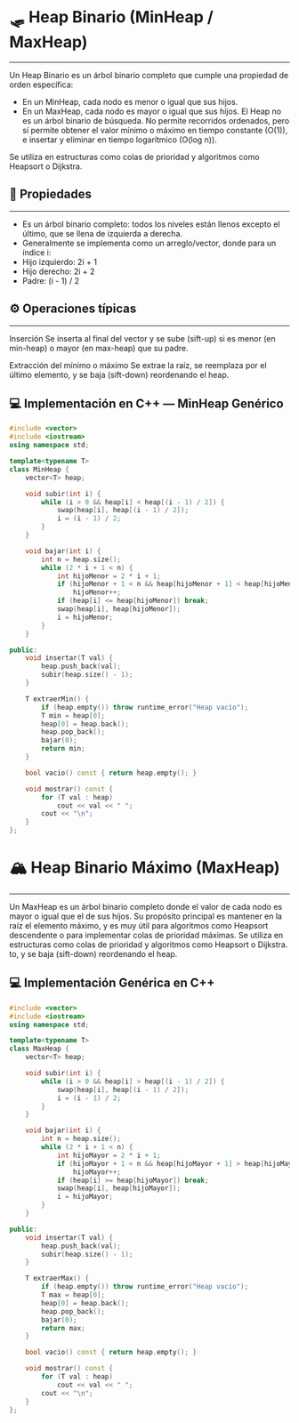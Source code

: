 # 🛷 Heap Binario (MinHeap / MaxHeap)

---
Un Heap Binario es un árbol binario completo que cumple una propiedad de orden específica:
* En un MinHeap, cada nodo es menor o igual que sus hijos.
* En un MaxHeap, cada nodo es mayor o igual que sus hijos.
El Heap no es un árbol binario de búsqueda. No permite recorridos ordenados, pero sí permite obtener el valor mínimo o máximo en tiempo constante (O(1)), e insertar y eliminar en tiempo logarítmico (O(log n)).

Se utiliza en estructuras como colas de prioridad y algoritmos como Heapsort o Dijkstra.
## 📐 Propiedades

---
* Es un árbol binario completo: todos los niveles están llenos excepto el último, que se llena de izquierda a derecha.
* Generalmente se implementa como un arreglo/vector, donde para un índice i:
* Hijo izquierdo: 2i + 1
* Hijo derecho: 2i + 2
* Padre: (i - 1) / 2
## ⚙️ Operaciones típicas

---
Inserción
Se inserta al final del vector y se sube (sift-up) si es menor (en min-heap) o mayor (en max-heap) que su padre.

Extracción del mínimo o máximo
Se extrae la raíz, se reemplaza por el último elemento, y se baja (sift-down) reordenando el heap.

## 💻 Implementación en C++ — MinHeap Genérico


```cpp
#include <vector>
#include <iostream>
using namespace std;

template<typename T>
class MinHeap {
    vector<T> heap;

    void subir(int i) {
        while (i > 0 && heap[i] < heap[(i - 1) / 2]) {
            swap(heap[i], heap[(i - 1) / 2]);
            i = (i - 1) / 2;
        }
    }

    void bajar(int i) {
        int n = heap.size();
        while (2 * i + 1 < n) {
            int hijoMenor = 2 * i + 1;
            if (hijoMenor + 1 < n && heap[hijoMenor + 1] < heap[hijoMenor])
                hijoMenor++;
            if (heap[i] <= heap[hijoMenor]) break;
            swap(heap[i], heap[hijoMenor]);
            i = hijoMenor;
        }
    }

public:
    void insertar(T val) {
        heap.push_back(val);
        subir(heap.size() - 1);
    }

    T extraerMin() {
        if (heap.empty()) throw runtime_error("Heap vacío");
        T min = heap[0];
        heap[0] = heap.back();
        heap.pop_back();
        bajar(0);
        return min;
    }

    bool vacio() const { return heap.empty(); }

    void mostrar() const {
        for (T val : heap)
            cout << val << " ";
        cout << "\n";
    }
};
```
# 🏔️ Heap Binario Máximo (MaxHeap)

---
Un MaxHeap es un árbol binario completo donde el valor de cada nodo es mayor o igual que el de sus hijos. Su propósito principal es mantener en la raíz el elemento máximo, y es muy útil para algoritmos como Heapsort descendente o para implementar colas de prioridad máximas.
Se utiliza en estructuras como colas de prioridad y algoritmos como Heapsort o Dijkstra.
to, y se baja (sift-down) reordenando el heap.

## 💻 Implementación Genérica en C++


```cpp
#include <vector>
#include <iostream>
using namespace std;

template<typename T>
class MaxHeap {
    vector<T> heap;

    void subir(int i) {
        while (i > 0 && heap[i] > heap[(i - 1) / 2]) {
            swap(heap[i], heap[(i - 1) / 2]);
            i = (i - 1) / 2;
        }
    }

    void bajar(int i) {
        int n = heap.size();
        while (2 * i + 1 < n) {
            int hijoMayor = 2 * i + 1;
            if (hijoMayor + 1 < n && heap[hijoMayor + 1] > heap[hijoMayor])
                hijoMayor++;
            if (heap[i] >= heap[hijoMayor]) break;
            swap(heap[i], heap[hijoMayor]);
            i = hijoMayor;
        }
    }

public:
    void insertar(T val) {
        heap.push_back(val);
        subir(heap.size() - 1);
    }

    T extraerMax() {
        if (heap.empty()) throw runtime_error("Heap vacío");
        T max = heap[0];
        heap[0] = heap.back();
        heap.pop_back();
        bajar(0);
        return max;
    }

    bool vacio() const { return heap.empty(); }

    void mostrar() const {
        for (T val : heap)
            cout << val << " ";
        cout << "\n";
    }
};
```


